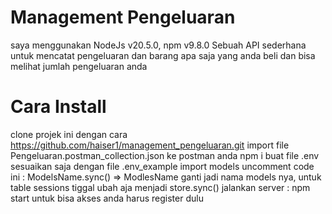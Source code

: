 # Management Pengeluaran
saya menggunakan NodeJs v20.5.0, npm v9.8.0
Sebuah API sederhana untuk mencatat pengeluaran dan barang apa saja yang anda beli dan bisa melihat jumlah pengeluaran anda 

# Cara Install
clone projek ini dengan cara https://github.com/haiser1/management_pengeluaran.git
import file Pengeluaran.postman_collection.json ke postman anda
npm i
buat file .env sesuaikan saja dengan file .env_example
import models 
uncomment code ini : ModelsName.sync() => ModlesName ganti jadi nama models nya, untuk table sessions tiggal ubah aja 
menjadi store.sync()
jalankan server : npm start
untuk bisa akses anda harus register dulu
